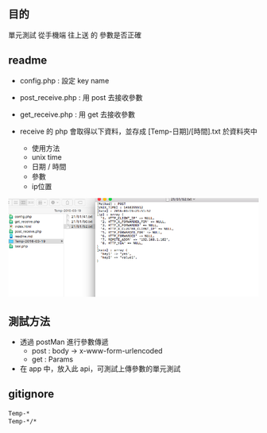 ## 目的

單元測試 從手機端 往上送 的 參數是否正確

## readme

- config.php : 設定 key name
- post_receive.php : 用 post 去接收參數
- get_receive.php : 用 get 去接收參數

- receive 的 php 會取得以下資料，並存成 [Temp-日期]/[時間].txt 於資料夾中 
	- 使用方法
	- unix time
	- 日期 / 時間
	- 參數
	- ip位置

![img1](fileEx.png)

## 測試方法

- 透過 postMan 進行參數傳遞
	- post : body -> x-www-form-urlencoded
	- get  : Params
- 在 app 中，放入此 api，可測試上傳參數的單元測試 

## gitignore

```
Temp-*
Temp-*/*
```